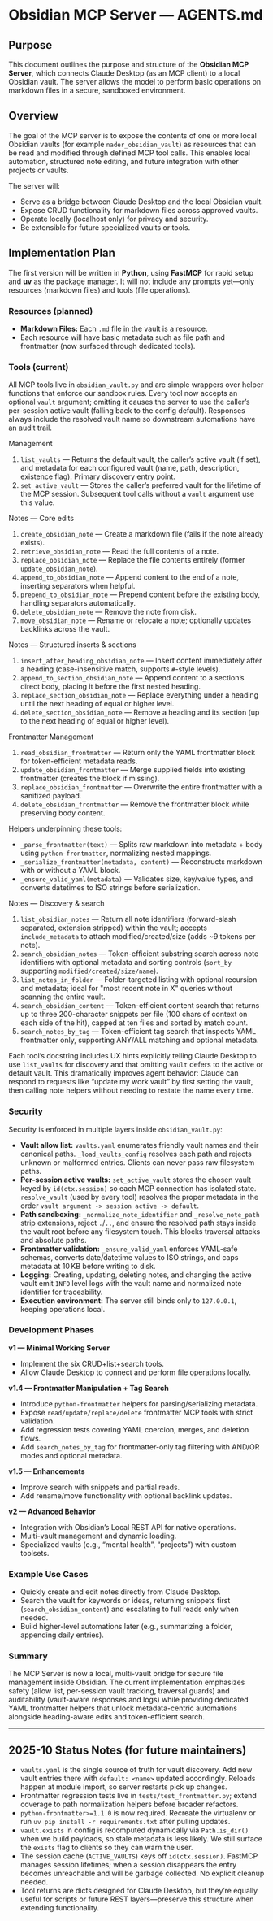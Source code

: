 # Obsidian MCP Server — AGENTS.md

## Purpose

This document outlines the purpose and structure of the **Obsidian MCP Server**, which connects Claude Desktop (as an MCP client) to a local Obsidian vault. The server allows the model to perform basic operations on markdown files in a secure, sandboxed environment.

## Overview

The goal of the MCP server is to expose the contents of one or more local Obsidian vaults (for example `nader_obsidian_vault`) as resources that can be read and modified through defined MCP tool calls. This enables local automation, structured note editing, and future integration with other projects or vaults.

The server will:

* Serve as a bridge between Claude Desktop and the local Obsidian vault.
* Expose CRUD functionality for markdown files across approved vaults.
* Operate locally (localhost only) for privacy and security.
* Be extensible for future specialized vaults or tools.

## Implementation Plan

The first version will be written in **Python**, using **FastMCP** for rapid setup and **uv** as the package manager. It will not include any prompts yet—only resources (markdown files) and tools (file operations).

### Resources (planned)

* **Markdown Files:** Each `.md` file in the vault is a resource.
* Each resource will have basic metadata such as file path and frontmatter (now surfaced through dedicated tools).

### Tools (current)

All MCP tools live in `obsidian_vault.py` and are simple wrappers over helper functions that enforce our sandbox rules. Every tool now accepts an optional `vault` argument; omitting it causes the server to use the caller’s per-session active vault (falling back to the config default). Responses always include the resolved vault name so downstream automations have an audit trail.

Management
1. `list_vaults` — Returns the default vault, the caller’s active vault (if set), and metadata for each configured vault (name, path, description, existence flag). Primary discovery entry point.
2. `set_active_vault` — Stores the caller’s preferred vault for the lifetime of the MCP session. Subsequent tool calls without a `vault` argument use this value.

Notes — Core edits
1. `create_obsidian_note` — Create a markdown file (fails if the note already exists).
2. `retrieve_obsidian_note` — Read the full contents of a note.
3. `replace_obsidian_note` — Replace the file contents entirely (former `update_obsidian_note`).
4. `append_to_obsidian_note` — Append content to the end of a note, inserting separators when helpful.
5. `prepend_to_obsidian_note` — Prepend content before the existing body, handling separators automatically.
6. `delete_obsidian_note` — Remove the note from disk.
7. `move_obsidian_note` — Rename or relocate a note; optionally updates backlinks across the vault.

Notes — Structured inserts & sections
1. `insert_after_heading_obsidian_note` — Insert content immediately after a heading (case-insensitive match, supports `#`-style levels).
2. `append_to_section_obsidian_note` — Append content to a section’s direct body, placing it before the first nested heading.
3. `replace_section_obsidian_note` — Replace everything under a heading until the next heading of equal or higher level.
4. `delete_section_obsidian_note` — Remove a heading and its section (up to the next heading of equal or higher level).

Frontmatter Management
1. `read_obsidian_frontmatter` — Return only the YAML frontmatter block for token-efficient metadata reads.
2. `update_obsidian_frontmatter` — Merge supplied fields into existing frontmatter (creates the block if missing).
3. `replace_obsidian_frontmatter` — Overwrite the entire frontmatter with a sanitized payload.
4. `delete_obsidian_frontmatter` — Remove the frontmatter block while preserving body content.

Helpers underpinning these tools:
* `_parse_frontmatter(text)` — Splits raw markdown into metadata + body using `python-frontmatter`, normalizing nested mappings.
* `_serialize_frontmatter(metadata, content)` — Reconstructs markdown with or without a YAML block.
* `_ensure_valid_yaml(metadata)` — Validates size, key/value types, and converts datetimes to ISO strings before serialization.

Notes — Discovery & search
1. `list_obsidian_notes` — Return all note identifiers (forward-slash separated, extension stripped) within the vault; accepts `include_metadata` to attach modified/created/size (adds ~9 tokens per note).
2. `search_obsidian_notes` — Token-efficient substring search across note identifiers with optional metadata and sorting controls (`sort_by` supporting `modified/created/size/name`).
3. `list_notes_in_folder` — Folder-targeted listing with optional recursion and metadata; ideal for "most recent note in X" queries without scanning the entire vault.
4. `search_obsidian_content` — Token-efficient content search that returns up to three 200-character snippets per file (100 chars of context on each side of the hit), capped at ten files and sorted by match count.
5. `search_notes_by_tag` — Token-efficient tag search that inspects YAML frontmatter only, supporting ANY/ALL matching and optional metadata.

Each tool’s docstring includes UX hints explicitly telling Claude Desktop to use `list_vaults` for discovery and that omitting `vault` defers to the active or default vault. This dramatically improves agent behavior: Claude can respond to requests like “update my work vault” by first setting the vault, then calling note helpers without needing to restate the name every time.

### Security

Security is enforced in multiple layers inside `obsidian_vault.py`:

* **Vault allow list:** `vaults.yaml` enumerates friendly vault names and their canonical paths. `_load_vaults_config` resolves each path and rejects unknown or malformed entries. Clients can never pass raw filesystem paths.
* **Per-session active vaults:** `set_active_vault` stores the chosen vault keyed by `id(ctx.session)` so each MCP connection has isolated state. `resolve_vault` (used by every tool) resolves the proper metadata in the order `vault argument -> session active -> default`.
* **Path sandboxing:** `_normalize_note_identifier` and `_resolve_note_path` strip extensions, reject `.`/`..`, and ensure the resolved path stays inside the vault root before any filesystem touch. This blocks traversal attacks and absolute paths.
* **Frontmatter validation:** `_ensure_valid_yaml` enforces YAML-safe schemas, converts date/datetime values to ISO strings, and caps metadata at 10 KB before writing to disk.
* **Logging:** Creating, updating, deleting notes, and changing the active vault emit `INFO` level logs with the vault name and normalized note identifier for traceability.
* **Execution environment:** The server still binds only to `127.0.0.1`, keeping operations local.

### Development Phases

**v1 — Minimal Working Server**

* Implement the six CRUD+list+search tools.
* Allow Claude Desktop to connect and perform file operations locally.

**v1.4 — Frontmatter Manipulation + Tag Search**

* Introduce `python-frontmatter` helpers for parsing/serializing metadata.
* Expose `read/update/replace/delete` frontmatter MCP tools with strict validation.
* Add regression tests covering YAML coercion, merges, and deletion flows.
* Add `search_notes_by_tag` for frontmatter-only tag filtering with AND/OR modes and optional metadata.

**v1.5 — Enhancements**

* Improve search with snippets and partial reads.
* Add rename/move functionality with optional backlink updates.

**v2 — Advanced Behavior**

* Integration with Obsidian’s Local REST API for native operations.
* Multi-vault management and dynamic loading.
* Specialized vaults (e.g., “mental health”, “projects”) with custom toolsets.

### Example Use Cases

* Quickly create and edit notes directly from Claude Desktop.
* Search the vault for keywords or ideas, returning snippets first (`search_obsidian_content`) and escalating to full reads only when needed.
* Build higher-level automations later (e.g., summarizing a folder, appending daily entries).

### Summary

The MCP Server is now a local, multi-vault bridge for secure file management inside Obsidian. The current implementation emphasizes safety (allow list, per-session vault tracking, traversal guards) and auditability (vault-aware responses and logs) while providing dedicated YAML frontmatter helpers that unlock metadata-centric automations alongside heading-aware edits and token-efficient search.

---

## 2025-10 Status Notes (for future maintainers)

* `vaults.yaml` is the single source of truth for vault discovery. Add new vault entries there with `default: <name>` updated accordingly. Reloads happen at module import, so server restarts pick up changes.
* Frontmatter regression tests live in `tests/test_frontmatter.py`; extend coverage to path normalization helpers before broader refactors.
* `python-frontmatter>=1.1.0` is now required. Recreate the virtualenv or run `uv pip install -r requirements.txt` after pulling updates.
* `vault.exists` in config is recomputed dynamically via `Path.is_dir()` when we build payloads, so stale metadata is less likely. We still surface the `exists` flag to clients so they can warn the user.
* The session cache (`ACTIVE_VAULTS`) keys off `id(ctx.session)`. FastMCP manages session lifetimes; when a session disappears the entry becomes unreachable and will be garbage collected. No explicit cleanup needed.
* Tool returns are dicts designed for Claude Desktop, but they’re equally useful for scripts or future REST layers—preserve this structure when extending functionality.
